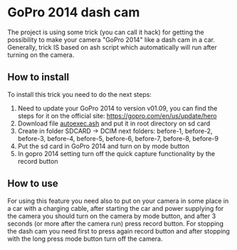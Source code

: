 # GoPro 2014 dash cam
The project is using some trick (you can call it hack) for getting the possibility to make your camera "GoPro 2014" like a dash cam in a car. Generally, trick IS based on ash script which automatically will run after turning on the camera.

## How to install
To install this trick you need to do the next steps:
1. Need to update your GoPro 2014 to version v01.09, you can find the steps for it on the official site: https://gopro.com/en/us/update/hero
2. Download file [autoexec.ash](autoexec.ash) and put it in root directory on sd card
3. Create in folder SDCARD -> DCIM next folders: before-1, before-2, before-3, before-4, before-5, before-6, before-7, before-8, before-9
4. Put the sd card in GoPro 2014 and turn on by mode button
5. In gopro 2014 setting turn off the quick capture functionality by the record button

## How to use
For using this feature you need also to put on your camera in some place in a car with a charging cable, after starting the car and power supplying for the camera you should turn on the camera by mode button, and after 3 seconds (or more after the camera run) press record button. For stopping the dash cam you need first to press again record button and after stopping with the long press mode button turn off the camera.
